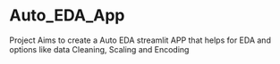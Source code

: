 # Auto_EDA_App

Project Aims to create a Auto EDA streamlit APP that helps for EDA and options like data Cleaning, Scaling and Encoding
